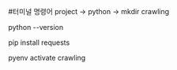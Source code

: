 #터미널 명령어
project -> python -> mkdir crawling

python --version

pip install requests



pyenv activate crawling